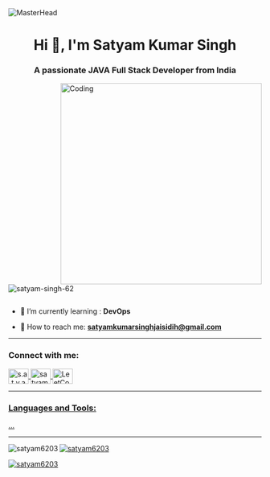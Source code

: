 <img src="https://user-images.githubusercontent.com/74038190/225813708-98b745f2-7d22-48cf-9150-083f1b00d6c9.gif" alt="MasterHead" style="max-width: 100%; height: auto;" />

<h1 align="center">Hi 👋, I'm Satyam Kumar Singh</h1>
<h3 align="center">A passionate JAVA Full Stack Developer from India</h3>

<img align="right" alt="Coding" src="https://camo.githubusercontent.com/4d9f5ecceb711eec6e2018f38a5677dc657c9738d4a65ba3b928c41c0a45b439/68747470733a2f2f6d69726f2e6d656469756d2e636f6d2f6d61782f313336302f302a37513379765349765f7430696f4a2d5a2e676966" width="400"/>

<p align="left">
  <img src="https://komarev.com/ghpvc/?username=satyam-singh-62&label=Profile%20views&color=0e75b6&style=flat" alt="satyam-singh-62" />
</p>

<p align="left">
  <a href="https://twitter.com/" target="blank">
    <img src="https://img.shields.io/twitter/follow/?logo=twitter&style=for-the-badge" alt="" />
  </a>
</p>

- 🌱 I’m currently learning : **DevOps**

- 👯 How to reach me: **satyamkumarsinghjaisidih@gmail.com**

---

<h3 align="left">Connect with me:</h3>
<p align="left">
  <a href="https://instagram.com/s.a.t.y.a.m.-.s.i.n.g.h" target="blank">
    <img align="center" src="https://raw.githubusercontent.com/rahuldkjain/github-profile-readme-generator/master/src/images/icons/Social/instagram.svg" alt="s.a.t.y.a.m.-.s.i.n.g.h" height="30" width="40" />
  </a>
  <a href="https://www.linkedin.com/in/satyam-kumar-singh-401047358/" target="blank">
    <img align="center" src="https://raw.githubusercontent.com/rahuldkjain/github-profile-readme-generator/master/src/images/icons/Social/linked-in-alt.svg" alt="satyam-kumar-singh" height="30" width="40" />
  </a>
  <a href="https://leetcode.com/u/satyam6203/" target="_blank" rel="noopener noreferrer">
  <img 
    align="center" 
    src="https://raw.githubusercontent.com/rahuldkjain/github-profile-readme-generator/master/src/images/icons/Social/leet-code.svg" 
    alt="LeetCode Profile" 
    height="30" 
    width="40" 
  />
</p>

---

<h3 align="left">Languages and Tools:</h3>
<p align="left">...</p>

---

<p>
  <img align="left" src="https://github-readme-stats.vercel.app/api/top-langs?username=satyam6203&show_icons=true&locale=en&layout=compact" alt="satyam6203" />
</p>

<p>
  <img align="center" src="https://github-readme-stats.vercel.app/api?username=satyam6203&show_icons=true&locale=en" alt="satyam6203" />
</p>

<p>
  <img align="center" src="https://github-readme-streak-stats.herokuapp.com/?user=satyam6203&" alt="satyam6203" />
</p>
